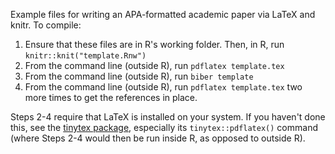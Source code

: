 Example files for writing an APA-formatted academic paper via LaTeX and knitr. To compile:

1. Ensure that these files are in R's working folder. Then, in R, run `knitr::knit("template.Rnw")`
2. From the command line (outside R), run `pdflatex template.tex`
3. From the command line (outside R), run `biber template`
4. From the command line (outside R), run `pdflatex template.tex` two more times to get the references in place.

Steps 2-4 require that LaTeX is installed on your system. If you haven't done this, see the [tinytex package](https://yihui.org/tinytex/), especially its `tinytex::pdflatex()` command (where Steps 2-4 would then be run inside R, as opposed to outside R).
